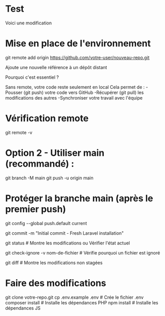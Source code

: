 # Test
Voici une modification

# Mise en place de l'environnement

git remote add origin https://github.com/votre-user/nouveau-repo.git

Ajoute une nouvelle référence à un dépôt distant


Pourquoi c'est essentiel ?

Sans remote, votre code reste seulement en local
Cela permet de :
-Pousser (git push) votre code vers GitHub
-Récupérer (git pull) les modifications des autres
-Synchroniser votre travail avec l'équipe



# Vérification remote
git remote -v




# Option 2 - Utiliser main (recommandé) :
git branch -M main
git push -u origin main

# Protéger la branche main (après le premier push)
git config --global push.default current




git commit -m "Initial commit - Fresh Laravel installation"

git status # Montre les modifications ou Vérifier l'état actuel

git check-ignore -v nom-de-fichier  # Vérifie pourquoi un fichier est ignoré

git diff  # Montre les modifications non stagées


# Faire des modifications

git clone votre-repo.git
cp .env.example .env  # Crée le fichier .env
composer install      # Installe les dépendances PHP
npm install           # Installe les dépendances JS



